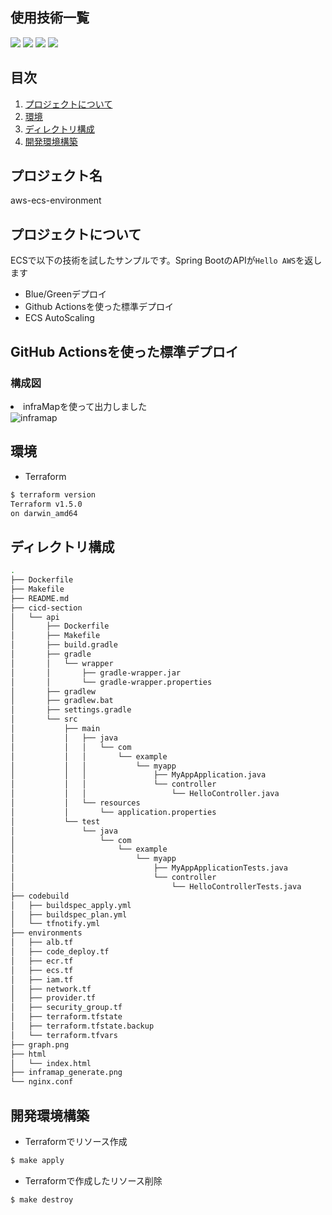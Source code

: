 ## 使用技術一覧
<img src="https://camo.qiitausercontent.com/11e97646e81c116c851923e0f45e6a6a8037f64c/68747470733a2f2f696d672e736869656c64732e696f2f62616467652f2d446f636b65722d3134383843362e7376673f6c6f676f3d646f636b6572267374796c653d666f722d7468652d6261646765">
<img src="https://camo.qiitausercontent.com/ec57734305b17aa755e88894461c2239ca05e3ea/68747470733a2f2f696d672e736869656c64732e696f2f62616467652f2d7465727261666f726d2d3230323332413f7374796c653d666f722d7468652d6261646765266c6f676f3d7465727261666f726d266c6f676f436f6c6f723d383434454241">
<img src="https://camo.qiitausercontent.com/38f0d65f0b30d5c48c51df90da9235549605af35/68747470733a2f2f696d672e736869656c64732e696f2f62616467652f2d676974687562616374696f6e732d4646464646462e7376673f6c6f676f3d6769746875622d616374696f6e73267374796c653d666f722d7468652d6261646765">
<img src="https://camo.qiitausercontent.com/07d5685b5d939aa1426673c1bab1a41895543caa/68747470733a2f2f696d672e736869656c64732e696f2f62616467652f2d415753253230666172676174652d3233324633452e7376673f6c6f676f3d6177732d66617267617465267374796c653d666f722d7468652d6261646765">

## 目次
1. [プロジェクトについて](#プロジェクトについて)
2. [環境](#環境)
3. [ディレクトリ構成](#ディレクトリ構成)
4. [開発環境構築](#開発環境構築)
## プロジェクト名
aws-ecs-environment
## プロジェクトについて
ECSで以下の技術を試したサンプルです。Spring BootのAPIが`Hello AWS`を返します
- Blue/Greenデプロイ
- Github Actionsを使った標準デプロイ
- ECS AutoScaling
## GitHub Actionsを使った標準デプロイ
### 構成図
<li>infraMapを使って出力しました</li>
<image alt=inframap src=inframap_generate.png>

## 環境
- Terraform
```bash
$ terraform version
Terraform v1.5.0
on darwin_amd64
```

## ディレクトリ構成
```bash
.
├── Dockerfile
├── Makefile
├── README.md
├── cicd-section
│   └── api
│       ├── Dockerfile
│       ├── Makefile
│       ├── build.gradle
│       ├── gradle
│       │   └── wrapper
│       │       ├── gradle-wrapper.jar
│       │       └── gradle-wrapper.properties
│       ├── gradlew
│       ├── gradlew.bat
│       ├── settings.gradle
│       └── src
│           ├── main
│           │   ├── java
│           │   │   └── com
│           │   │       └── example
│           │   │           └── myapp
│           │   │               ├── MyAppApplication.java
│           │   │               └── controller
│           │   │                   └── HelloController.java
│           │   └── resources
│           │       └── application.properties
│           └── test
│               └── java
│                   └── com
│                       └── example
│                           └── myapp
│                               ├── MyAppApplicationTests.java
│                               └── controller
│                                   └── HelloControllerTests.java
├── codebuild
│   ├── buildspec_apply.yml
│   ├── buildspec_plan.yml
│   └── tfnotify.yml
├── environments
│   ├── alb.tf
│   ├── code_deploy.tf
│   ├── ecr.tf
│   ├── ecs.tf
│   ├── iam.tf
│   ├── network.tf
│   ├── provider.tf
│   ├── security_group.tf
│   ├── terraform.tfstate
│   ├── terraform.tfstate.backup
│   └── terraform.tfvars
├── graph.png
├── html
│   └── index.html
├── inframap_generate.png
└── nginx.conf

```
## 開発環境構築
- Terraformでリソース作成
```bash
$ make apply
```
- Terraformで作成したリソース削除
```bash
$ make destroy
```
